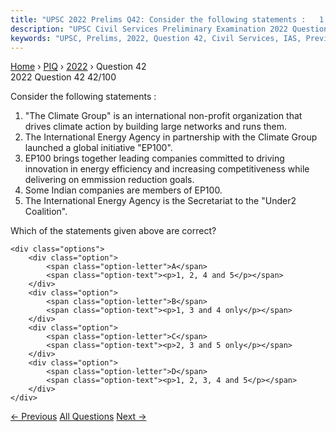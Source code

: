 ```yaml
---
title: "UPSC 2022 Prelims Q42: Consider the following statements :   1. "The Climate Group"..."
description: "UPSC Civil Services Preliminary Examination 2022 Question 42 with options and answer"
keywords: "UPSC, Prelims, 2022, Question 42, Civil Services, IAS, Previous Year Questions"
---
```


<nav class="breadcrumb">
    <a href="../../">Home</a>
    <span>›</span>
    <a href="../">PIQ</a>
    <span>›</span>
    <a href="./">2022</a>
    <span>›</span>
    <span>Question 42</span>
</nav>

<div class="question-header">
    <div class="question-meta">
        <span class="year-badge">2022</span>
        <span class="question-number">Question 42</span>
        <span class="progress">42/100</span>
    </div>
    <div class="progress-bar">
        <div class="progress-fill" style="width: 42.0%"></div>
    </div>
</div>

<div class="question-content">
    <div class="question-text">
        <p>Consider the following statements :</p>
<ol>
<li>"The Climate Group" is an international non-profit organization that drives climate action by building large networks and runs them.</li>
<li>The International Energy Agency in partnership with the Climate Group launched a global initiative "EP100".</li>
<li>EP100 brings together leading companies committed to driving innovation in energy efficiency and increasing competitiveness while delivering on emmission reduction goals.</li>
<li>Some Indian companies are members of EP100.</li>
<li>The International Energy Agency is the Secretariat to the "Under2 Coalition".</li>
</ol>
<p>Which of the statements given above are correct?</p>
    </div>
    
    <div class="options">
        <div class="option">
            <span class="option-letter">A</span>
            <span class="option-text"><p>1, 2, 4 and 5</p></span>
        </div>
        <div class="option">
            <span class="option-letter">B</span>
            <span class="option-text"><p>1, 3 and 4 only</p></span>
        </div>
        <div class="option">
            <span class="option-letter">C</span>
            <span class="option-text"><p>2, 3 and 5 only</p></span>
        </div>
        <div class="option">
            <span class="option-letter">D</span>
            <span class="option-text"><p>1, 2, 3, 4 and 5</p></span>
        </div>
    </div>
</div>

<div class="question-nav">
    <a href="../q041-climate-action-tracker-which-monitors-the-emission/" class="nav-btn prev">← Previous</a>
    <a href="../" class="nav-btn center">All Questions</a>
    <a href="../q043-if-rainforests-and-tropical-forests-are-the-lungs/" class="nav-btn next">Next →</a>
</div>
